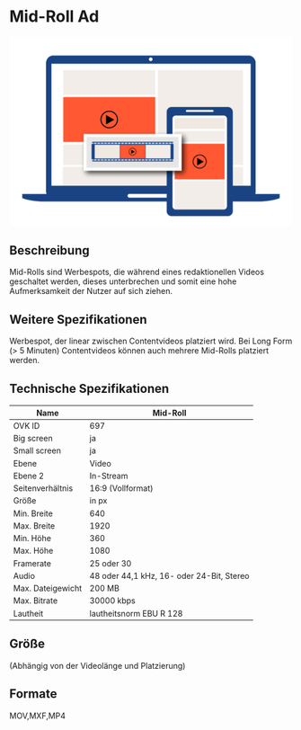 # Mid-Roll Ad
<img alt="OVK_WF_Video_Mid_Roll 2" src="https://github.com/BVDW-org/ovk-docusaurus/blob/main/ovk/static/img/formats/OVK_WF_Video_Mid_Roll.png?raw=true" />


## Beschreibung
Mid-Rolls sind Werbespots, die während eines redaktionellen Videos geschaltet werden, dieses unterbrechen und somit eine hohe Aufmerksamkeit der Nutzer auf sich ziehen.

## Weitere Spezifikationen
Werbespot, der linear zwischen Contentvideos platziert wird. Bei Long Form (> 5 Minuten) Contentvideos können auch mehrere Mid-Rolls platziert werden.

## Technische Spezifikationen

| Name            | Mid-Roll       |
|-----------------|----------------|
| OVK ID          | 697            |
| Big screen      | ja             |
| Small screen    | ja             |
| Ebene           | Video          |
| Ebene 2         | In-Stream      |
| Seitenverhältnis| 16:9 (Vollformat)          |
| Größe           | in px          |
| Min. Breite     | 640            |
| Max. Breite     | 1920           |
| Min. Höhe       | 360            |
| Max. Höhe       | 1080           |
| Framerate       | 25 oder 30     |
| Audio           | 48 oder 44,1 kHz, 16- oder 24-Bit, Stereo |
| Max. Dateigewicht| 200 MB        |
| Max. Bitrate    | 30000 kbps     |
| Lautheit        | lautheitsnorm EBU R 128 |



## Größe
(Abhängig von der Videolänge und Platzierung)

## Formate
MOV,MXF,MP4
